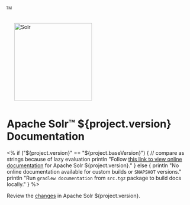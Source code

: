 <div>
  <a href="https://solr.apache.org/">
    <img src="solr.svg" style="width:210px; margin:22px 0px 7px 20px; border:none;" title="Apache Solr Logo" alt="Solr" />
  </a>
  <div style="z-index:100;position:absolute;top:25px;left:226px">
    <span style="font-size: x-small">TM</span>
  </div>
</div>

# Apache Solr™ ${project.version} Documentation

<%
if ("${project.version}" == "${project.baseVersion}") { // compare as strings because of lazy evaluation
  println "Follow [this link to view online documentation](${project.solrDocUrl}) for Apache Solr ${project.version}."
} else {
  println "No online documentation available for custom builds or `SNAPSHOT` versions."
  println "Run `gradlew documentation` from `src.tgz` package to build docs locally."
}
%>

Review the [changes](changes/Changes.html) in Apache Solr ${project.version}.
